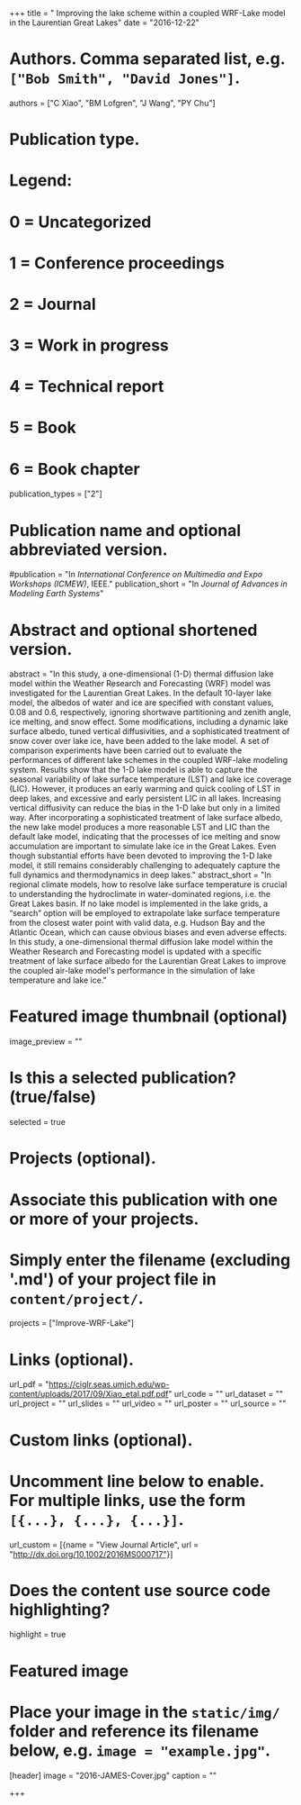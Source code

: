 +++
title = " Improving the lake scheme within a coupled WRF-Lake model in the Laurentian Great Lakes"
date = "2016-12-22"

# Authors. Comma separated list, e.g. `["Bob Smith", "David Jones"]`.
authors = ["C Xiao", "BM Lofgren", "J Wang", "PY Chu"]

# Publication type.
# Legend:
# 0 = Uncategorized
# 1 = Conference proceedings
# 2 = Journal
# 3 = Work in progress
# 4 = Technical report
# 5 = Book
# 6 = Book chapter
publication_types = ["2"]

# Publication name and optional abbreviated version.
#publication = "In *International Conference on Multimedia and Expo Workshops (ICMEW)*, IEEE."
publication_short = "In *Journal of Advances in Modeling Earth Systems*"

# Abstract and optional shortened version.
abstract = "In this study, a one-dimensional (1-D) thermal diffusion lake model within the Weather Research and Forecasting (WRF) model was investigated for the Laurentian Great Lakes. In the default 10-layer lake model, the albedos of water and ice are specified with constant values, 0.08 and 0.6, respectively, ignoring shortwave partitioning and zenith angle, ice melting, and snow effect. Some modifications, including a dynamic lake surface albedo, tuned vertical diffusivities, and a sophisticated treatment of snow cover over lake ice, have been added to the lake model. A set of comparison experiments have been carried out to evaluate the performances of different lake schemes in the coupled WRF-lake modeling system. Results show that the 1-D lake model is able to capture the seasonal variability of lake surface temperature (LST) and lake ice coverage (LIC). However, it produces an early warming and quick cooling of LST in deep lakes, and excessive and early persistent LIC in all lakes. Increasing vertical diffusivity can reduce the bias in the 1-D lake but only in a limited way. After incorporating a sophisticated treatment of lake surface albedo, the new lake model produces a more reasonable LST and LIC than the default lake model, indicating that the processes of ice melting and snow accumulation are important to simulate lake ice in the Great Lakes. Even though substantial efforts have been devoted to improving the 1-D lake model, it still remains considerably challenging to adequately capture the full dynamics and thermodynamics in deep lakes."
abstract_short = "In regional climate models, how to resolve lake surface temperature is crucial to understanding the hydroclimate in water-dominated regions, i.e. the Great Lakes basin. If no lake model is implemented in the lake grids, a “search” option will be employed to extrapolate lake surface temperature from the closest water point with valid data, e.g. Hudson Bay and the Atlantic Ocean, which can cause obvious biases and even adverse effects. In this study, a one-dimensional thermal diffusion lake model within the Weather Research and Forecasting model is updated with a specific treatment of lake surface albedo for the Laurentian Great Lakes to improve the coupled air-lake model's performance in the simulation of lake temperature and lake ice."

# Featured image thumbnail (optional)
image_preview = ""

# Is this a selected publication? (true/false)
selected = true

# Projects (optional).
#   Associate this publication with one or more of your projects.
#   Simply enter the filename (excluding '.md') of your project file in `content/project/`.
projects = ["Improve-WRF-Lake"]

# Links (optional).
url_pdf = "https://ciglr.seas.umich.edu/wp-content/uploads/2017/09/Xiao_etal.pdf.pdf"
url_code = ""
url_dataset = ""
url_project = ""
url_slides = ""
url_video = ""
url_poster = ""
url_source = ""

# Custom links (optional).
#   Uncomment line below to enable. For multiple links, use the form `[{...}, {...}, {...}]`.
url_custom = [{name = "View Journal Article", url = "http://dx.doi.org/10.1002/2016MS000717"}]

# Does the content use source code highlighting?
highlight = true

# Featured image
# Place your image in the `static/img/` folder and reference its filename below, e.g. `image = "example.jpg"`.
[header]
image = "2016-JAMES-Cover.jpg"
caption = ""

+++

